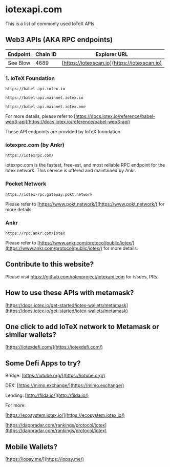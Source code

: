 # iotexapi.com

This is a list of commonly used IoTeX APIs.

## Web3 APIs (AKA RPC endpoints)



| Endpoint | Chain ID | Explorer URL |
| ------- | ---------| -------------| 
| See Blow | 4689 | [https://iotexscan.io](https://iotexscan.io) |



### 1. IoTeX Foundation

```
https://babel-api.iotex.io
```
```
https://babel-api.mainnet.iotex.io
```
```
https://babel-api.mainnet.iotex.one
```

For more details, please refer to [https://docs.iotex.io/reference/babel-web3-api](https://docs.iotex.io/reference/babel-web3-api)

These API endpoints are provided by IoTeX foundation.

### iotexprc.com (by Ankr)

```
https://iotexrpc.com/
```

iotexrpc.com is the fastest, free-est, and most reliable RPC endpoint for the Iotex network. This service is offered and maintained by Ankr.

### Pocket Network

```
https://iotex-rpc.gateway.pokt.network 
```

Please refer to [https://www.pokt.network/](https://www.pokt.network/) for more details.


### Ankr

```
https://rpc.ankr.com/iotex
```

Please refer to [https://www.ankr.com/protocol/public/iotex/](https://www.ankr.com/protocol/public/iotex/) for more details.


## Contribute to this website?

Please visit https://github.com/iotexproject/iotexapi.com for issues, PRs. 

## How to use these APIs with metamask?

[https://docs.iotex.io/get-started/iotex-wallets/metamask](https://docs.iotex.io/get-started/iotex-wallets/metamask)

## One click to add IoTeX network to Metamask or similar wallets?

[https://iotexdefi.com/](https://iotexdefi.com/)

## Some Defi Apps to try?

Bridge: [https://iotube.org/](https://iotube.org/)

DEX: [https://mimo.exchange/](https://mimo.exchange/)

Lending: [http://filda.io/](http://filda.io/)

For more: 

[https://ecosystem.iotex.io/](https://ecosystem.iotex.io/)

[https://dappradar.com/rankings/protocol/iotex](https://dappradar.com/rankings/protocol/iotex)


## Mobile Wallets?

[https://iopay.me/](https://iopay.me/)

